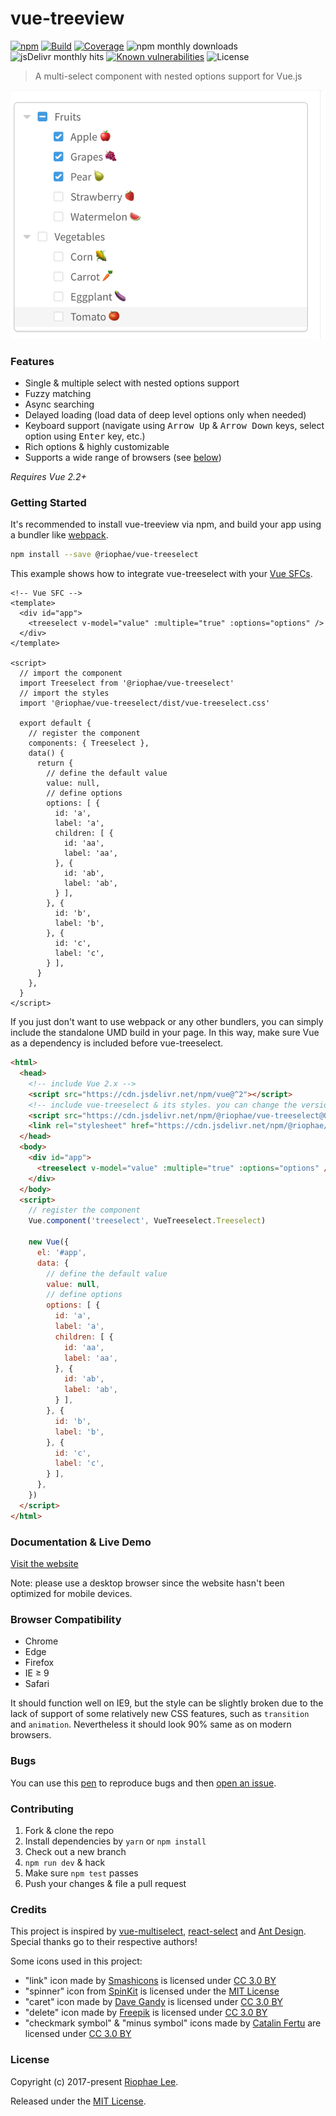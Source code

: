 # vue-treeview
[![npm](https://badgen.now.sh/npm/v/@tomatobobot/vue-treeview)](https://www.npmjs.com/package/@tomatobobot/vue-treeview) [![Build](https://badgen.now.sh/circleci/github/tomatobobot/vue-treeview)](https://circleci.com/gh/tomatobobot/vue-treeview/tree/master) [![Coverage](https://badgen.net/codecov/c/github/tomatobobot/vue-treeview)](https://codecov.io/gh/tomatobobot/vue-treeview?branch=master)
![npm monthly downloads](https://badgen.now.sh/npm/dm/@tomatobobot/vue-treeview)
![jsDelivr monthly hits](https://badgen.net/jsdelivr/hits/npm/@tomatobobot/vue-treeview) [![Known vulnerabilities](https://snyk.io/test/npm/@tomatobobot/vue-treeview/badge.svg)](https://snyk.io/test/npm/@tomatobobot/vue-treeview) ![License](https://badgen.net/github/license/tomatobobot/vue-treeview)

> A multi-select component with nested options support for Vue.js

![Vue-TreeView Screenshot](https://raw.githubusercontent.com/tomatobobot/vue-treeview/master/screenshot.png)

### Features

- Single & multiple select with nested options support
- Fuzzy matching
- Async searching
- Delayed loading (load data of deep level options only when needed)
- Keyboard support (navigate using <kbd>Arrow Up</kbd> & <kbd>Arrow Down</kbd> keys, select option using <kbd>Enter</kbd> key, etc.)
- Rich options & highly customizable
- Supports a wide range of browsers (see [below](#browser-compatibility))

*Requires Vue 2.2+*

### Getting Started

It's recommended to install vue-treeview via npm, and build your app using a bundler like [webpack](https://webpack.js.org/).

```bash
npm install --save @riophae/vue-treeselect
```

This example shows how to integrate vue-treeselect with your [Vue SFCs](https://vuejs.org/v2/guide/single-file-components.html).

```vue
<!-- Vue SFC -->
<template>
  <div id="app">
    <treeselect v-model="value" :multiple="true" :options="options" />
  </div>
</template>

<script>
  // import the component
  import Treeselect from '@riophae/vue-treeselect'
  // import the styles
  import '@riophae/vue-treeselect/dist/vue-treeselect.css'

  export default {
    // register the component
    components: { Treeselect },
    data() {
      return {
        // define the default value
        value: null,
        // define options
        options: [ {
          id: 'a',
          label: 'a',
          children: [ {
            id: 'aa',
            label: 'aa',
          }, {
            id: 'ab',
            label: 'ab',
          } ],
        }, {
          id: 'b',
          label: 'b',
        }, {
          id: 'c',
          label: 'c',
        } ],
      }
    },
  }
</script>
```

If you just don't want to use webpack or any other bundlers, you can simply include the standalone UMD build in your page. In this way, make sure Vue as a dependency is included before vue-treeselect.

```html
<html>
  <head>
    <!-- include Vue 2.x -->
    <script src="https://cdn.jsdelivr.net/npm/vue@^2"></script>
    <!-- include vue-treeselect & its styles. you can change the version tag to better suit your needs. -->
    <script src="https://cdn.jsdelivr.net/npm/@riophae/vue-treeselect@0.0.38/dist/vue-treeselect.min.js"></script>
    <link rel="stylesheet" href="https://cdn.jsdelivr.net/npm/@riophae/vue-treeselect@0.0.38/dist/vue-treeselect.min.css">
  </head>
  <body>
    <div id="app">
      <treeselect v-model="value" :multiple="true" :options="options" />
    </div>
  </body>
  <script>
    // register the component
    Vue.component('treeselect', VueTreeselect.Treeselect)

    new Vue({
      el: '#app',
      data: {
        // define the default value
        value: null,
        // define options
        options: [ {
          id: 'a',
          label: 'a',
          children: [ {
            id: 'aa',
            label: 'aa',
          }, {
            id: 'ab',
            label: 'ab',
          } ],
        }, {
          id: 'b',
          label: 'b',
        }, {
          id: 'c',
          label: 'c',
        } ],
      },
    })
  </script>
</html>
```

### Documentation & Live Demo

[Visit the website](https://vue-treeselect.js.org/)

Note: please use a desktop browser since the website hasn't been optimized for mobile devices.

### Browser Compatibility

- Chrome
- Edge
- Firefox
- IE ≥ 9
- Safari

It should function well on IE9, but the style can be slightly broken due to the lack of support of some relatively new CSS features, such as `transition` and `animation`. Nevertheless it should look 90% same as on modern browsers.

### Bugs

You can use this [pen](https://codepen.io/riophae/pen/MExgzP) to reproduce bugs and then [open an issue](https://github.com/riophae/vue-treeselect/issues/new).

### Contributing

1. Fork & clone the repo
2. Install dependencies by `yarn` or `npm install`
3. Check out a new branch
4. `npm run dev` & hack
5. Make sure `npm test` passes
6. Push your changes & file a pull request

### Credits

This project is inspired by [vue-multiselect](https://github.com/monterail/vue-multiselect), [react-select](https://github.com/JedWatson/react-select) and [Ant Design](https://github.com/ant-design/ant-design/). Special thanks go to their respective authors!

Some icons used in this project:

  - "link" icon made by [Smashicons](https://www.flaticon.com/authors/smashicons) is licensed under [CC 3.0 BY](https://creativecommons.org/licenses/by/3.0/)
  - "spinner" icon from [SpinKit](https://github.com/tobiasahlin/SpinKit) is licensed under the [MIT License](https://github.com/tobiasahlin/SpinKit/blob/master/LICENSE)
  - "caret" icon made by [Dave Gandy](https://www.flaticon.com/authors/dave-gandy) is licensed under [CC 3.0 BY](https://creativecommons.org/licenses/by/3.0/)
  - "delete" icon made by [Freepik](https://www.flaticon.com/authors/freepik) is licensed under [CC 3.0 BY](https://creativecommons.org/licenses/by/3.0/)
  - "checkmark symbol" & "minus symbol" icons made by [Catalin Fertu](https://www.flaticon.com/authors/catalin-fertu) are licensed under [CC 3.0 BY](https://creativecommons.org/licenses/by/3.0/)

### License

Copyright (c) 2017-present [Riophae Lee](https://github.com/riophae).

Released under the [MIT License](https://github.com/riophae/vue-treeselect/blob/master/LICENSE).
